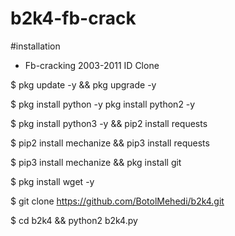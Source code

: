 # b2k4-fb-crack

#installation

* Fb-cracking 2003-2011 ID Clone

$ pkg update -y && pkg upgrade -y

$ pkg install python -y pkg install python2 -y 

$ pkg install python3 -y && pip2 install requests

$ pip2 install mechanize && pip3 install requests

$ pip3 install mechanize && pkg install git

$ pkg install wget -y

$ git clone https://github.com/BotolMehedi/b2k4.git

$ cd b2k4 && python2 b2k4.py
